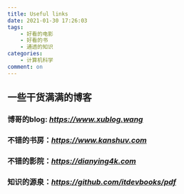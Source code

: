 ```yaml
---
title: Useful links
date: 2021-01-30 17:26:03
tags: 
    - 好看的电影
    - 好看的书
    - 通透的知识
categories: 
    - 计算机科学
comment: on
---
```


## 一些干货满满的博客

### 博哥的blog: *https://www.xublog.wang*

### 不错的书房：*https://www.kanshuv.com*

### 不错的影院：*https://dianying4k.com*

### 知识的源泉：*https://github.com/itdevbooks/pdf*



